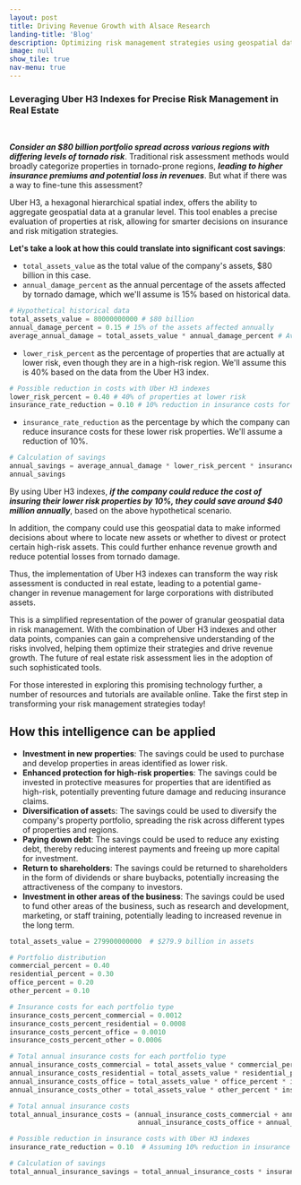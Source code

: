 ```yaml
---
layout: post
title: Driving Revenue Growth with Alsace Research
landing-title: 'Blog'
description: Optimizing risk management strategies using geospatial data
image: null
show_tile: true
nav-menu: true
---
```


### **Leveraging Uber H3 Indexes for Precise Risk Management in Real Estate**
<br>

***Consider an $80 billion portfolio spread across various regions with differing levels of tornado risk***. Traditional risk assessment methods would broadly categorize properties in tornado-prone regions, ***leading to higher insurance premiums and potential loss in revenues***. But what if there was a way to fine-tune this assessment?

Uber H3, a hexagonal hierarchical spatial index, offers the ability to aggregate geospatial data at a granular level. This tool enables a precise evaluation of properties at risk, allowing for smarter decisions on insurance and risk mitigation strategies.

**Let's take a look at how this could translate into significant cost savings**:


 * `total_assets_value` as the total value of the company's assets, $80 billion in this case.
 * `annual_damage_percent` as the annual percentage of the assets affected by tornado damage, which we'll assume is 15% based on historical data.




```python
# Hypothetical historical data
total_assets_value = 80000000000 # $80 billion
annual_damage_percent = 0.15 # 15% of the assets affected annually
average_annual_damage = total_assets_value * annual_damage_percent # Average insurance costs and repairs
```

 * `lower_risk_percent` as the percentage of properties that are actually at lower risk, even though they are in a high-risk region. We'll assume this is 40% based on the data from the Uber H3 index.

```python
# Possible reduction in costs with Uber H3 indexes
lower_risk_percent = 0.40 # 40% of properties at lower risk
insurance_rate_reduction = 0.10 # 10% reduction in insurance costs for lower risk properties
```
 * `insurance_rate_reduction` as the percentage by which the company can reduce insurance costs for these lower risk properties. We'll assume a reduction of 10%.

```python
# Calculation of savings
annual_savings = average_annual_damage * lower_risk_percent * insurance_rate_reduction
annual_savings
```

By using Uber H3 indexes, ***if the company could reduce the cost of insuring their lower risk properties by 10%, they could save around $40 million annually***, based on the above hypothetical scenario.

In addition, the company could use this geospatial data to make informed decisions about where to locate new assets or whether to divest or protect certain high-risk assets. This could further enhance revenue growth and reduce potential losses from tornado damage.

Thus, the implementation of Uber H3 indexes can transform the way risk assessment is conducted in real estate, leading to a potential game-changer in revenue management for large corporations with distributed assets.

This is a simplified representation of the power of granular geospatial data in risk management. With the combination of Uber H3 indexes and other data points, companies can gain a comprehensive understanding of the risks involved, helping them optimize their strategies and drive revenue growth. The future of real estate risk assessment lies in the adoption of such sophisticated tools.

For those interested in exploring this promising technology further, a number of resources and tutorials are available online. Take the first step in transforming your risk management strategies today!
<br>

## **How this intelligence can be applied**

 * **Investment in new properties**: The savings could be used to purchase and develop properties in areas identified as lower risk.
 * **Enhanced protection for high-risk properties**: The savings could be invested in protective measures for properties that are identified as high-risk, potentially preventing future damage and reducing insurance claims.
 * **Diversification of asset**s: The savings could be used to diversify the company's property portfolio, spreading the risk across different types of properties and regions.
 * **Paying down debt**: The savings could be used to reduce any existing debt, thereby reducing interest payments and freeing up more capital for investment.
 * **Return to shareholders**: The savings could be returned to shareholders in the form of dividends or share buybacks, potentially increasing the attractiveness of the company to investors.
 * **Investment in other areas of the business**: The savings could be used to fund other areas of the business, such as research and development, marketing, or staff training, potentially leading to increased revenue in the long term.


```python
total_assets_value = 279900000000  # $279.9 billion in assets

# Portfolio distribution
commercial_percent = 0.40
residential_percent = 0.30
office_percent = 0.20
other_percent = 0.10

# Insurance costs for each portfolio type
insurance_costs_percent_commercial = 0.0012
insurance_costs_percent_residential = 0.0008
insurance_costs_percent_office = 0.0010
insurance_costs_percent_other = 0.0006

# Total annual insurance costs for each portfolio type
annual_insurance_costs_commercial = total_assets_value * commercial_percent * insurance_costs_percent_commercial
annual_insurance_costs_residential = total_assets_value * residential_percent * insurance_costs_percent_residential
annual_insurance_costs_office = total_assets_value * office_percent * insurance_costs_percent_office
annual_insurance_costs_other = total_assets_value * other_percent * insurance_costs_percent_other

# Total annual insurance costs
total_annual_insurance_costs = (annual_insurance_costs_commercial + annual_insurance_costs_residential +
                                annual_insurance_costs_office + annual_insurance_costs_other)

# Possible reduction in insurance costs with Uber H3 indexes
insurance_rate_reduction = 0.10  # Assuming 10% reduction in insurance costs

# Calculation of savings
total_annual_insurance_savings = total_annual_insurance_costs * insurance_rate_reduction
```